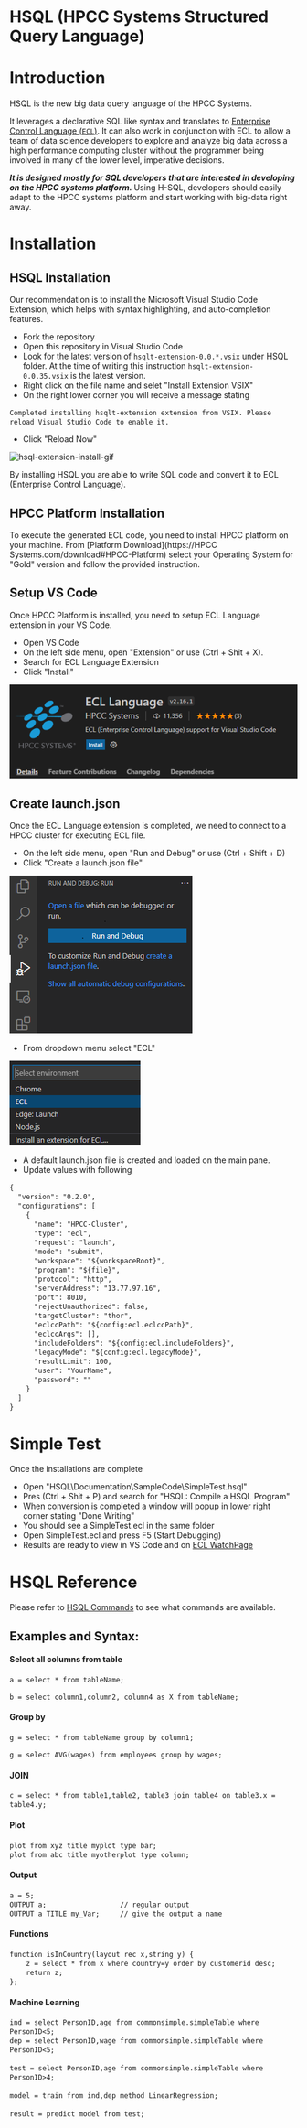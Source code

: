 # HSQL (HPCC Systems Structured Query Language)


# Introduction


HSQL is the new big data query language of the HPCC Systems.

It leverages a declarative SQL like syntax and translates to [Enterprise Control Language (`ECL`)](<https://en.wikipedia.org/wiki/ECL_(data-centric_programming_language)>). It can also work in conjunction with ECL to allow a team of data science developers to explore and analyze big data across a high performance computing cluster without the programmer being involved in many of the lower level, imperative decisions.

<b><i>It is designed mostly for SQL developers that are interested in developing on the HPCC systems platform.</i> </b>Using H-SQL, developers should easily adapt to the HPCC systems platform and start working with big-data right away.

# Installation 


## HSQL Installation

Our recommendation is to install the Microsoft Visual Studio Code Extension, which helps with syntax highlighting, and auto-completion features.


- Fork the repository
- Open this repository in Visual Studio Code
- Look for the latest version of `hsqlt-extension-0.0.*.vsix` under HSQL folder. At the time of writing this instruction `hsqlt-extension-0.0.35.vsix` is the latest version. 
- Right click on the file name and selet "Install Extension VSIX"
- On the right lower corner you will receive a message stating 
```
Completed installing hsqlt-extension extension from VSIX. Please reload Visual Studio Code to enable it.
```
- Click "Reload Now"

<!-- ![Giffy_To_Test](.\hsqlt\Animations_Gif\hsql-extention-install.gif) -->

![hsql-extension-install-gif](https://github.com/hpcc-systems/HSQL/blob/dev/hsqlt/Animations_Gif/hsql-extention-install.gif "Logo Title Text 1")

<!-- https://raw.githubusercontent.com/hpcc-systems/HSQL/dev/hsqlt/Animations_Gif/hsql-extention-install.gif?token=AA6IUHCJLEOMQZHB4YF2EV3BLR4PY -->

By installing HSQL you are able to write SQL code and convert it to ECL (Enterprise Control Language).

## HPCC Platform Installation

To execute the generated ECL code, you need to install HPCC platform on your machine.
From [Platform Download](https://HPCC Systems.com/download#HPCC-Platform) select your Operating System for "Gold" version and follow the provided instruction. 

## Setup VS Code

Once HPCC Platform is installed, you need to setup ECL Language extension in your VS Code. 

- Open VS Code
- On the left side menu, open "Extension" or use (Ctrl + Shit + X). 
- Search for ECL Language Extension 
- Click  "Install"


![ECL Extension](./Documentation/Images/ECL_Extension.png)



## Create launch.json
Once the ECL Language extension is completed, we need to connect to a HPCC cluster for executing ECL file. 

- On the left side menu, open "Run and Debug" or use (Ctrl + Shift + D)
- Click "Create a launch.json file" 

![Run And Debug](./Documentation/Images/RunAndDebug.png)

- From dropdown menu select "ECL"

![Run And Debug](./Documentation/Images/ECLOption.png)

- A default launch.json file is created and loaded on the main pane. 
- Update values with following 
```
{
  "version": "0.2.0",
  "configurations": [
    {
      "name": "HPCC-Cluster",
      "type": "ecl",
      "request": "launch",
      "mode": "submit",
      "workspace": "${workspaceRoot}",
      "program": "${file}",
      "protocol": "http",
      "serverAddress": "13.77.97.16",
      "port": 8010,
      "rejectUnauthorized": false,
      "targetCluster": "thor",
      "eclccPath": "${config:ecl.eclccPath}",
      "eclccArgs": [],
      "includeFolders": "${config:ecl.includeFolders}",
      "legacyMode": "${config:ecl.legacyMode}",
      "resultLimit": 100,
      "user": "YourName",
      "password": ""
    }
  ]
}

```

# Simple Test

Once the installations are complete
- Open "HSQL\Documentation\SampleCode\SimpleTest.hsql"
- Pres (Ctrl + Shit + P) and search for "HSQL: Compile a HSQL Program"
- When conversion is completed a window will popup in lower right corner stating "Done Writing"
- You should see a SimpleTest.ecl in the same folder
- Open SimpleTest.ecl and press F5 (Start Debugging)
- Results are ready to view in VS Code and on [ECL WatchPage](http://13.77.97.16:8010/#/stub/ECL)

# HSQL Reference 

Please refer to [HSQL Commands](https://github.com/hpcc-systems/HSQL/blob/master/hsqlt/notes/syntax.md#select-all-columns-from-table) to see what commands are available. 

## Examples and Syntax:

#### Select all columns from table

```hsql
a = select * from tableName;
```


```hsql
b = select column1,column2, column4 as X from tableName;
```

#### Group by

```hsql
g = select * from tableName group by column1;
```

```hsql
g = select AVG(wages) from employees group by wages;
```

#### JOIN

```hsql
c = select * from table1,table2, table3 join table4 on table3.x = table4.y;
```
#### Plot 

```hsql
plot from xyz title myplot type bar;
plot from abc title myotherplot type column;
```

#### Output

```
a = 5;
OUTPUT a;                  // regular output
OUTPUT a TITLE my_Var;     // give the output a name
```

#### Functions


```
function isInCountry(layout rec x,string y) {
    z = select * from x where country=y order by customerid desc;
    return z;
};
```

#### Machine Learning

```hsql
ind = select PersonID,age from commonsimple.simpleTable where PersonID<5;
dep = select PersonID,wage from commonsimple.simpleTable where PersonID<5;

test = select PersonID,age from commonsimple.simpleTable where PersonID>4;

model = train from ind,dep method LinearRegression;

result = predict model from test;
```
